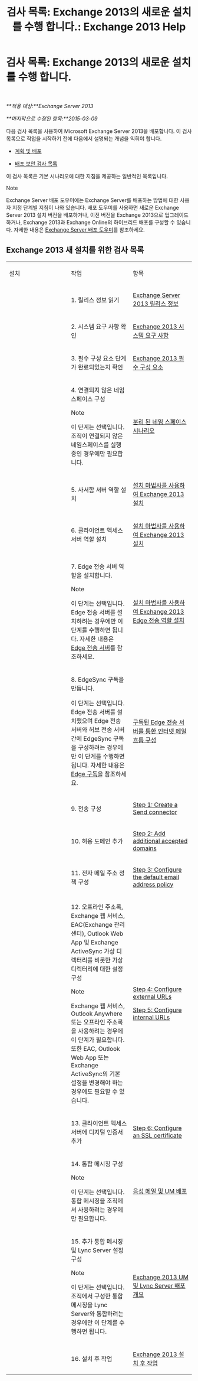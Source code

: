﻿---
title: '검사 목록: Exchange 2013의 새로운 설치를 수행 합니다.: Exchange 2013 Help'
TOCTitle: '검사 목록: Exchange 2013의 새로운 설치를 수행 합니다.'
ms:assetid: f70d9dd3-7370-472e-b05e-1ea1671272b2
ms:mtpsurl: https://technet.microsoft.com/ko-kr/library/Ff805042(v=EXCHG.150)
ms:contentKeyID: 50484527
ms.date: 05/22/2018
mtps_version: v=EXCHG.150
ms.translationtype: MT
---

# 검사 목록: Exchange 2013의 새로운 설치를 수행 합니다.

 

_**적용 대상:**Exchange Server 2013_

_**마지막으로 수정된 항목:**2015-03-09_

다음 검사 목록을 사용하여 Microsoft Exchange Server 2013을 배포합니다. 이 검사 목록으로 작업을 시작하기 전에 다음에서 설명되는 개념을 익혀야 합니다.

  - [계획 및 배포](planning-and-deployment-for-exchange-2013-installation-instructions.md)

  - [배포 보안 검사 목록](deployment-security-checklist-exchange-2013-help.md)

이 검사 목록은 기본 시나리오에 대한 지침을 제공하는 일반적인 목록입니다.


> [!NOTE]
> Exchange Server 배포 도우미에는 Exchange Server를 배포하는 방법에 대한 사용자 지정 단계별 지침이 나와 있습니다. 배포 도우미를 사용하면 새로운 Exchange Server 2013 설치 버전을 배포하거나, 이전 버전을 Exchange 2013으로 업그레이드하거나, Exchange 2013과 Exchange Online의 하이브리드 배포를 구성할 수 있습니다. 자세한 내용은 <A href="exchange-server-deployment-assistant-exchange-2013-help.md">Exchange Server 배포 도우미</A>를 참조하세요.



## Exchange 2013 새 설치를 위한 검사 목록


<table>
<colgroup>
<col style="width: 33%" />
<col style="width: 33%" />
<col style="width: 33%" />
</colgroup>
<tbody>
<tr class="odd">
<td><p>설치</p></td>
<td><p>작업</p></td>
<td><p>항목</p></td>
</tr>
<tr class="even">
<td><p></p></td>
<td><p>1. 릴리스 정보 읽기</p></td>
<td><p><a href="release-notes-for-exchange-2013-exchange-2013-help.md">Exchange Server 2013 릴리스 정보</a></p></td>
</tr>
<tr class="odd">
<td> </td>
<td><p>2. 시스템 요구 사항 확인</p></td>
<td><p><a href="exchange-2013-system-requirements-exchange-2013-help.md">Exchange 2013 시스템 요구 사항</a></p></td>
</tr>
<tr class="even">
<td> </td>
<td><p>3. 필수 구성 요소 단계가 완료되었는지 확인</p></td>
<td><p><a href="exchange-2013-prerequisites-exchange-2013-help.md">Exchange 2013 필수 구성 요소</a></p></td>
</tr>
<tr class="odd">
<td> </td>
<td><p>4. 연결되지 않은 네임스페이스 구성</p>

> [!NOTE]
> 이 단계는 선택입니다. 조직이 연결되지 않은 네임스페이스를 실행 중인 경우에만 필요합니다.


</td>
<td><p><a href="disjoint-namespace-scenarios-exchange-2013-help.md">분리 된 네임 스페이스 시나리오</a></p></td>
</tr>
<tr class="even">
<td> </td>
<td><p>5. 사서함 서버 역할 설치</p></td>
<td><p><a href="install-exchange-2013-using-the-setup-wizard-exchange-2013-help.md">설치 마법사를 사용하여 Exchange 2013 설치</a></p></td>
</tr>
<tr class="odd">
<td> </td>
<td><p>6. 클라이언트 액세스 서버 역할 설치</p></td>
<td><p><a href="install-exchange-2013-using-the-setup-wizard-exchange-2013-help.md">설치 마법사를 사용하여 Exchange 2013 설치</a></p></td>
</tr>
<tr class="even">
<td><p></p></td>
<td><p>7. Edge 전송 서버 역할을 설치합니다.</p>

> [!NOTE]
> 이 단계는 선택입니다. Edge 전송 서버를 설치하려는 경우에만 이 단계를 수행하면 됩니다. 자세한 내용은 <A href="edge-transport-servers-exchange-2013-help.md">Edge 전송 서버</A>를 참조하세요.


</td>
<td><p><a href="install-the-exchange-2013-edge-transport-role-using-the-setup-wizard-exchange-2013-help.md">설치 마법사를 사용하여 Exchange 2013 Edge 전송 역할 설치</a></p></td>
</tr>
<tr class="odd">
<td><p></p></td>
<td><p>8. EdgeSync 구독을 만듭니다.</p>
<p>이 단계는 선택입니다. Edge 전송 서버를 설치했으며 Edge 전송 서버와 허브 전송 서버 간에 EdgeSync 구독을 구성하려는 경우에만 이 단계를 수행하면 됩니다. 자세한 내용은 <a href="edge-subscriptions-exchange-2013-help.md">Edge 구독</a>을 참조하세요.</p></td>
<td><p><a href="configure-internet-mail-flow-through-a-subscribed-edge-transport-server-exchange-2013-help.md">구독된 Edge 전송 서버를 통한 인터넷 메일 흐름 구성</a></p></td>
</tr>
<tr class="even">
<td><p></p></td>
<td><p>9. 전송 구성</p></td>
<td><p><a href="configure-mail-flow-and-client-access-exchange-2013-help.md">Step 1: Create a Send connector</a></p></td>
</tr>
<tr class="odd">
<td><p></p></td>
<td><p>10. 허용 도메인 추가</p></td>
<td><p><a href="configure-mail-flow-and-client-access-exchange-2013-help.md">Step 2: Add additional accepted domains</a></p></td>
</tr>
<tr class="even">
<td><p></p></td>
<td><p>11. 전자 메일 주소 정책 구성</p></td>
<td><p><a href="configure-mail-flow-and-client-access-exchange-2013-help.md">Step 3: Configure the default email address policy</a></p></td>
</tr>
<tr class="odd">
<td> </td>
<td><p>12. 오프라인 주소록, Exchange 웹 서비스, EAC(Exchange 관리 센터), Outlook Web App 및 Exchange ActiveSync 가상 디렉터리를 비롯한 가상 디렉터리에 대한 설정 구성</p>

> [!NOTE]
> Exchange 웹 서비스, Outlook Anywhere 또는 오프라인 주소록을 사용하려는 경우에 이 단계가 필요합니다. 또한 EAC, Outlook Web App 또는 Exchange ActiveSync의 기본 설정을 변경해야 하는 경우에도 필요할 수 있습니다.


</td>
<td><p><a href="configure-mail-flow-and-client-access-exchange-2013-help.md">Step 4: Configure external URLs</a></p>
<p><a href="configure-mail-flow-and-client-access-exchange-2013-help.md">Step 5: Configure internal URLs</a></p></td>
</tr>
<tr class="even">
<td> </td>
<td><p>13. 클라이언트 액세스 서버에 디지털 인증서 추가</p></td>
<td><p><a href="configure-mail-flow-and-client-access-exchange-2013-help.md">Step 6: Configure an SSL certificate</a></p></td>
</tr>
<tr class="odd">
<td> </td>
<td><p>14. 통합 메시징 구성</p>

> [!NOTE]
> 이 단계는 선택입니다. 통합 메시징을 조직에서 사용하려는 경우에만 필요합니다.


</td>
<td><p><a href="deploying-voice-mail-and-um-exchange-2013-help.md">음성 메일 및 UM 배포</a></p></td>
</tr>
<tr class="even">
<td><p></p></td>
<td><p>15. 추가 통합 메시징 및 Lync Server 설정 구성</p>

> [!NOTE]
> 이 단계는 선택입니다. 조직에서 구성한 통합 메시징을 Lync Server와 통합하려는 경우에만 이 단계를 수행하면 됩니다.


</td>
<td><p><a href="deploying-exchange-2013-um-and-lync-server-overview-exchange-2013-help.md">Exchange 2013 UM 및 Lync Server 배포 개요</a></p></td>
</tr>
<tr class="odd">
<td> </td>
<td><p>16. 설치 후 작업</p></td>
<td><p><a href="exchange-2013-post-installation-tasks-exchange-2013-help.md">Exchange 2013 설치 후 작업</a></p></td>
</tr>
</tbody>
</table>

